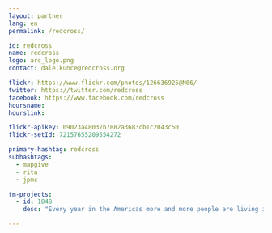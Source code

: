 ```yaml
---
layout: partner
lang: en
permalink: /redcross/

id: redcross
name: redcross
logo: arc_logo.png
contact: dale.kunce@redcross.org

flickr: https://www.flickr.com/photos/126636925@N06/
twitter: https://twitter.com/redcross
facebook: https://www.facebook.com/redcross
hoursname:
hourslink:

flickr-apikey: 09023a48037b7882a3683cb1c2043c50
flickr-setId: 72157655209554272

primary-hashtag: redcross
subhashtags:
  - mapgive
  - rita
  - jpmc

tm-projects:
  - id: 1848
    desc: "Every year in the Americas more and more people are living in conditions of vulnerability to natural hazards and climate change. To help reduce disaster risk and enhance community resilience in the region, the American Red Cross is working with Red Cross partners in the Bahamas, Belize, Colombia, Costa Rica, Ecuador, El Salvador, Guyana, Honduras, Jamaica, Nicaragua, Panama and Peru to address local hazards and vulnerabilities in dozens of disaster-prone communities."

---
```

